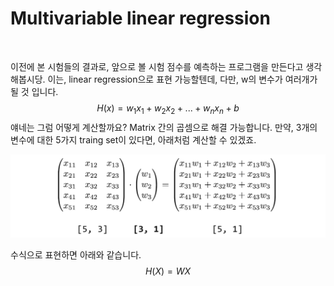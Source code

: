 # Multivariable linear regression

</br>

이전에 본 시험들의 결과로, 앞으로 볼 시험 점수를 예측하는 프로그램을 만든다고 생각해봅시당. 이는, linear regression으로 표현 가능할텐데, 다만, w의 변수가 여러개가 될 것 입니다.
$$
H (x) = w_1x_1 + w_2x_2 + ... + w_nx_n + b
$$
얘네는 그럼 어떻게 계산할까요? Matrix 간의 곱셈으로 해결 가능합니다. 만약, 3개의 변수에 대한 5가지 traing set이 있다면, 아래처럼 계산할 수 있겠죠.

![lec04_1](./assets/lec04.png)

수식으로 표현하면 아래와 같습니다.
$$
H(X) = WX
$$

